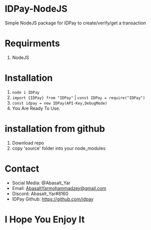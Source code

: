# IDPay-NodeJS
Simple NodeJS package for IDPay to create/verify/get a transaction

# Requirments
1. NodeJS

# Installation
1. `node i IDPay`
2. `import {IDPay} from "IDPay"` | `const IDPay = require("IDPay")`
3. `const idpay = new IDPay(API-Key,DebugMode)`
4. You Are Ready To Use.

# installation from github
1. Download repo
2. copy 'source' folder into your node_modules

# Contact

* Social Media: @Abasalt_Yar 
* Email: AbasaltYarmohammadzey@gmail.com
* Discord: Abasalt_Yar#8160
* IDPay Github: https://github.com/idpay

# I Hope You Enjoy It
